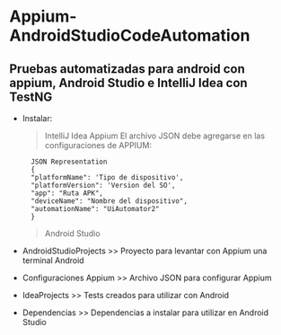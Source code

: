 # Appium-AndroidStudioCodeAutomation
## Pruebas automatizadas para android con appium, Android Studio e IntelliJ Idea con TestNG

- Instalar:
    > IntelliJ Idea
    > Appium
        El archivo JSON debe agregarse en las configuraciones de APPIUM:

        JSON Representation
        {
        "platformName": 'Tipo de dispositivo',
        "platformVersion": 'Version del SO',
        "app": "Ruta APK",
        "deviceName": "Nombre del dispositivo",
        "automationName": "UiAutomator2"
        }

    > Android Studio

- AndroidStudioProjects >> Proyecto para levantar con Appium una terminal Android
- Configuraciones Appium >> Archivo JSON para configurar Appium
- IdeaProjects >> Tests creados para utilizar con Android
- Dependencias >> Dependencias a instalar para utilizar en Android Studio

